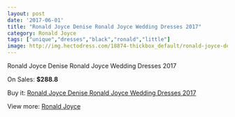 ```yaml
---
layout: post
date: '2017-06-01'
title: "Ronald Joyce Denise Ronald Joyce Wedding Dresses 2017"
category: Ronald Joyce
tags: ["unique","dresses","black","ronald","little"]
image: http://img.hectodress.com/18874-thickbox_default/ronald-joyce-denise-ronald-joyce-wedding-dresses-2012.jpg
---
```

Ronald Joyce Denise Ronald Joyce Wedding Dresses 2017

On Sales: **$288.8**
<a href="https://www.hectodress.com/ronald-joyce/8883-ronald-joyce-denise-ronald-joyce-wedding-dresses-2012.html"><amp-img layout="responsive" width="600" height="600" src="//img.hectodress.com/18874-thickbox_default/ronald-joyce-denise-ronald-joyce-wedding-dresses-2012.jpg" alt="Ronald Joyce Denise Ronald Joyce Wedding Dresses 2017 0" /></a>

Buy it: [Ronald Joyce Denise Ronald Joyce Wedding Dresses 2017](https://www.hectodress.com/ronald-joyce/8883-ronald-joyce-denise-ronald-joyce-wedding-dresses-2012.html "Ronald Joyce Denise Ronald Joyce Wedding Dresses 2017")

View more: [Ronald Joyce](https://www.hectodress.com/149-ronald-joyce "Ronald Joyce")